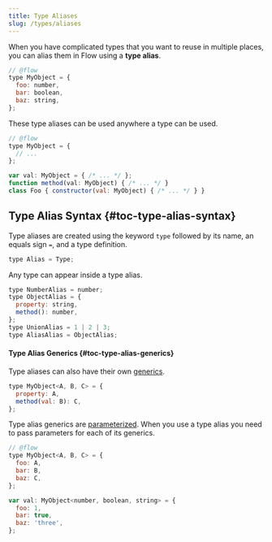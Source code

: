 ```yaml
---
title: Type Aliases
slug: /types/aliases
---
```


When you have complicated types that you want to reuse in multiple places, you
can alias them in Flow using a **type alias**.

```js flow-check
// @flow
type MyObject = {
  foo: number,
  bar: boolean,
  baz: string,
};
```

These type aliases can be used anywhere a type can be used.

```js flow-check
// @flow
type MyObject = {
  // ...
};

var val: MyObject = { /* ... */ };
function method(val: MyObject) { /* ... */ }
class Foo { constructor(val: MyObject) { /* ... */ } }
```

## Type Alias Syntax {#toc-type-alias-syntax}

Type aliases are created using the keyword `type` followed by its name, an
equals sign `=`, and a type definition.

```js
type Alias = Type;
```

Any type can appear inside a type alias.

```js
type NumberAlias = number;
type ObjectAlias = {
  property: string,
  method(): number,
};
type UnionAlias = 1 | 2 | 3;
type AliasAlias = ObjectAlias;
```

#### Type Alias Generics {#toc-type-alias-generics}

Type aliases can also have their own [generics](../generics).

```js flow-check
type MyObject<A, B, C> = {
  property: A,
  method(val: B): C,
};
```

Type alias generics are [parameterized](../generics#toc-parameterized-generics).
When you use a type alias you need to pass parameters for each of its generics.

```js flow-check
// @flow
type MyObject<A, B, C> = {
  foo: A,
  bar: B,
  baz: C,
};

var val: MyObject<number, boolean, string> = {
  foo: 1,
  bar: true,
  baz: 'three',
};
```
